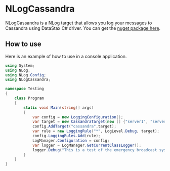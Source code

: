 # NLogCassandra #

NLogCassandra is a NLog target that allows you log your messages to Cassandra using DataStax C# driver. You can get the [nuget package here](https://www.nuget.org/packages/NLogCassandra/).


## How to use ##

Here is an example of how to use in a console application.

```csharp
using System;
using NLog;
using NLog.Config;
using NLogCassandra;

namespace Testing
{
	class Program
    {
    	static void Main(string[] args)
        {
	        var config = new LoggingConfiguration();
            var target = new CassandraTarget(new [] {"server1", "server2"}, "yourkeyspace", 2, "yourcolumnfamily");
            config.AddTarget("cassandra",target);
            var rule = new LoggingRule("*", LogLevel.Debug, target);
			config.LoggingRules.Add(rule);
            LogManager.Configuration = config;
            var logger = LogManager.GetCurrentClassLogger();
            logger.Debug("This is a test of the emergency broadcast system");
        }
    }
}
```

